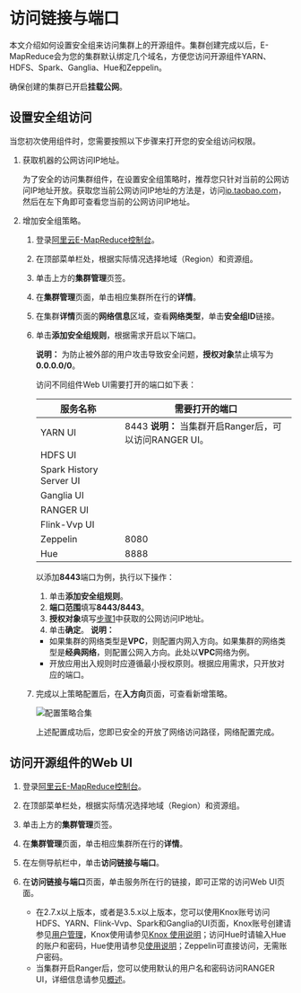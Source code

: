 # 访问链接与端口

本文介绍如何设置安全组来访问集群上的开源组件。集群创建完成以后，E-MapReduce会为您的集群默认绑定几个域名，方便您访问开源组件YARN、HDFS、Spark、Ganglia、Hue和Zeppelin。

确保创建的集群已开启**挂载公网**。

## 设置安全组访问

当您初次使用组件时，您需要按照以下步骤来打开您的安全组访问权限。

1.  获取机器的公网访问IP地址。

    为了安全的访问集群组件，在设置安全组策略时，推荐您只针对当前的公网访问IP地址开放。获取您当前公网访问IP地址的方法是，访问[ip.taobao.com](http://ip.taobao.com/)，然后在左下角即可查看您当前的公网访问IP地址。

2.  增加安全组策略。

    1.  登录[阿里云E-MapReduce控制台](https://emr.console.aliyun.com/)。

    2.  在顶部菜单栏处，根据实际情况选择地域（Region）和资源组。

    3.  单击上方的**集群管理**页签。

    4.  在**集群管理**页面，单击相应集群所在行的**详情**。

    5.  在集群**详情**页面的**网络信息**区域，查看**网络类型**，单击**安全组ID**链接。

    6.  单击**添加安全组规则**，根据需求开启以下端口。

        **说明：** 为防止被外部的用户攻击导致安全问题，**授权对象**禁止填写为**0.0.0.0/0**。

        访问不同组件Web UI需要打开的端口如下表：

        |服务名称|需要打开的端口|
        |----|-------|
        |YARN UI|8443 **说明：** 当集群开启Ranger后，可以访问RANGER UI。 |
        |HDFS UI|
        |Spark History Server UI|
        |Ganglia UI|
        |RANGER UI|
        |Flink-Vvp UI|
        |Zeppelin|8080|
        |Hue|8888|

        以添加**8443**端口为例，执行以下操作：

        1.  单击**添加安全组规则**。
        2.  **端口范围**填写**8443/8443**。
        3.  **授权对象**填写[步骤1](#step_01)中获取的公网访问IP地址。
        4.  单击**确定**。
        **说明：**

        -   如果集群的网络类型是**VPC**，则配置内网入方向。如果集群的网络类型是**经典网络**，则配置公网入方向。此处以**VPC**网络为例。
        -   开放应用出入规则时应遵循最小授权原则。根据应用需求，只开放对应的端口。
    7.  完成以上策略配置后，在**入方向**页面，可查看新增策略。

        ![配置策略合集](https://static-aliyun-doc.oss-accelerate.aliyuncs.com/assets/img/zh-CN/5540659951/p66631.png)

        上述配置成功后，您即已安全的开放了网络访问路径，网络配置完成。


## 访问开源组件的Web UI

1.  登录[阿里云E-MapReduce控制台](https://emr.console.aliyun.com/)。

2.  在顶部菜单栏处，根据实际情况选择地域（Region）和资源组。

3.  单击上方的**集群管理**页签。

4.  在**集群管理**页面，单击相应集群所在行的**详情**。

5.  在左侧导航栏中，单击**访问链接与端口**。

6.  在**访问链接与端口**页面，单击服务所在行的链接，即可正常的访问Web UI页面。

    -   在2.7.x以上版本，或者是3.5.x以上版本，您可以使用Knox账号访问HDFS、YARN、Flink-Vvp、Spark和Ganglia的UI页面，Knox账号创建请参见[用户管理](/cn.zh-CN/集群管理/集群规划/用户管理.md)，Knox使用请参见[Knox 使用说明](/cn.zh-CN/集群类型/Hadoop集群/Knox.md)；访问Hue时请输入Hue的账户和密码，Hue使用请参见[使用说明](/cn.zh-CN/集群类型/Hadoop集群/Hue/使用说明.md)；Zeppelin可直接访问，无需账户密码。
    -   当集群开启Ranger后，您可以使用默认的用户名和密码访问RANGER UI，详细信息请参见[概述](/cn.zh-CN/集群类型/Hadoop集群/Ranger/概述.md)。

